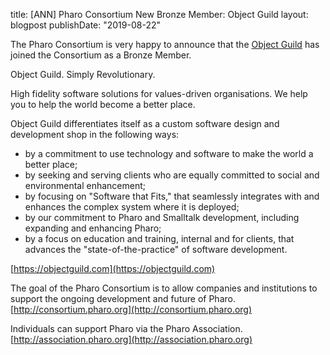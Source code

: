 title: [ANN] Pharo Consortium New Bronze Member: Object Guild 
layout: blogpost
publishDate: "2019-08-22"

The Pharo Consortium is very happy to announce that the [Object Guild](https://objectguild.com)
has joined the Consortium as a Bronze Member.

Object Guild. Simply Revolutionary.

High fidelity software solutions for values-driven organisations.
We help you to help the world become a better place.

Object Guild differentiates itself as a custom software design and development shop in the following ways:

- by a commitment to use technology and software to make the world a better place;
- by seeking and serving clients who are equally committed to social and environmental enhancement;
- by focusing on "Software that Fits," that seamlessly integrates with and enhances the complex system where it is deployed;
- by our commitment to Pharo and Smalltalk development, including expanding and enhancing Pharo; 
- by a focus on education and training, internal and for clients, that advances the "state-of-the-practice" of software development.


[https://objectguild.com](https://objectguild.com)

The goal of the Pharo Consortium is to allow companies and institutions to
support the ongoing development and future of Pharo.  [http://consortium.pharo.org](http://consortium.pharo.org)

Individuals can support Pharo via the Pharo Association. [http://association.pharo.org](http://association.pharo.org)